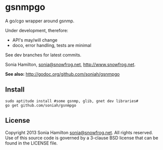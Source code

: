 gsnmpgo
======

A go/cgo wrapper around gsnmp.

Under development, therefore:

* API's may/will change
* doco, error handling, tests are minimal

See dev branches for latest commits.

Sonia Hamilton, sonia@snowfrog.net, http://www.snowfrog.net.

**See also:** http://godoc.org/github.com/soniah/gsnmpgo

Install
-------

```shell
sudo aptitude install #some gsnmp, glib, gnet dev libraries#
go get github.com/soniah/gsnmpgo
```

License
-------

Copyright 2013 Sonia Hamilton <sonia@snowfrog.net>. All rights
reserved.  Use of this source code is governed by a 3-clause BSD
license that can be found in the LICENSE file.
